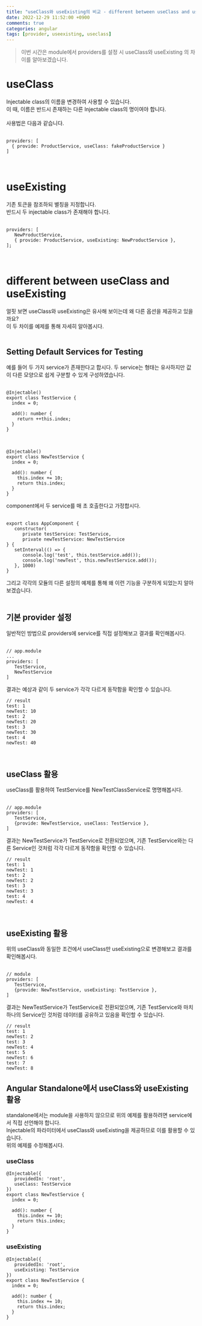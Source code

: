 ```yaml
---
title: "useClass와 useExisting의 비교 - different between useClass and useExisting"
date: 2022-12-29 11:52:00 +0900
comments: true
categories: angular
tags: [provider, useexisting, useclass]
---
```


> 이번 시간은 module에서 providers를 설정 시 useClass와 useExisting 의 차이를 알아보겠습니다.


# useClass
Injectable class의 이름을 변경하여 사용할 수 있습니다.<br/>
이 때, 이름은 반드시 존재하는 다른 Injectable class의 명이여야 합니다.<br/>
<br/>
사용법은 다음과 같습니다.<br/>
<br/>
```tsx
providers: [
  { provide: ProductService, useClass: fakeProductService }
]
```
<br/>

# useExisting
기존 토큰을 참조하되 별칭을 지정합니다.<br/>
반드시 두 injectable class가 존재해야 합니다.<br/>
<br/>
```tsx
providers: [
   NewProductService,
   { provide: ProductService, useExisting: NewProductService },
];
```
<br/>

# different between useClass and useExisting
얼핏 보면 useClass와 useExisting은 유사해 보이는데 왜 다른 옵션을 제공하고 있을까요?<br/>
이 두 차이를 예제를 통해 자세히 알아봅시다.<br/>
<br/>

## Setting Default Services for Testing
예를 들어 두 가지 service가 존재한다고 합시다. 두 service는 형태는 유사하지만 값이 다른 모양으로 쉽게 구분할 수 있게 구성하였습니다.<br/>
<br/>

```tsx
@Injectable()
export class TestService {
  index = 0;

  add(): number {
    return ++this.index;
  }
}
```
<br/>

```tsx
@Injectable()
export class NewTestService {
  index = 0;

  add(): number {
    this.index += 10;
    return this.index;
  }
}
```

component에서 두 service를 매 초 호출한다고 가정합시다.<br/>
<br/>

```tsx
export class AppComponent {
   constructor(
      private testService: TestService,
      private newTestService: NewTestService
} {
   setInterval(() => {
      console.log('test', this.testService.add());
      console.log('newTest', this.newTestService.add());
   }, 1000)
}
```

그리고 각각의 모듈의 다른 설정의 예제를 통해 왜 이런 기능을 구분하게 되었는지 알아보겠습니다.<br/>
<br/>

## 기본 provider 설정
일반적인 방법으로 providers에 service를 직접 설정해보고 결과를 확인해봅시다.<br/>
<br/>

```tsx
// app.module
...
providers: [
   TestService,
   NewTestService
]
```

결과는 예상과 같이 두 service가 각각 다르게 동작함을 확인할 수 있습니다.<br/>
```
// result
test: 1
newTest: 10
test: 2
newTest: 20
test: 3
newTest: 30
test: 4
newTest: 40
```
<br/>

## useClass 활용
useClass를 활용하여 TestService를 NewTestClassService로 명명해봅시다.<br/>
<br/>

```tsx
// app.module
providers: [
   TestService,
   {provide: NewTestService, useClass: TestService },
]
```

결과는 NewTestService가 TestService로 전환되었으며, 기존 TestService와는 다른 Service인 것처럼 각각 다르게 동작함을 확인할 수 있습니다.<br/>
```
// result
test: 1
newTest: 1
test: 2
newTest: 2
test: 3
newTest: 3
test: 4
newTest: 4
```
<br/>

## useExisting 활용
위의 useClass와 동일한 조건에서 useClass만 useExisting으로 변경해보고 결과를 확인해봅시다.<br/>
<br/>

```tsx
// module
providers: [
   TestService,
   {provide: NewTestService, useExisting: TestService },
]
```

결과는 NewTestService가 TestService로 전환되었으며, 기존 TestService와 마치 하나의 Service인 것처럼 데이터를 공유하고 있음을 확인할 수 있습니다. <br/>

```
// result
test: 1
newTest: 2
test: 3
newTest: 4
test: 5
newTest: 6
test: 7
newTest: 8
``` 


## Angular Standalone에서 useClass와 useExisting 활용
standalone에서는 module을 사용하지 않으므로 위의 예제를 활용하려면 service에서 직접 선언해야 합니다. <br/>
Injectable의 파라미터에서 useClass와 useExisting을 제공하므로 이를 활용할 수 있습니다.<br/>
위의 예제를 수정해봅시다.<br/>

### useClass
```tsx
@Injectable({
   providedIn: 'root',
   useClass: TestService
})
export class NewTestService {
  index = 0;

  add(): number {
    this.index += 10;
    return this.index;
  }
}
```


### useExisting
```tsx
@Injectable({
   providedIn: 'root',
   useExisting: TestService
})
export class NewTestService {
  index = 0;

  add(): number {
    this.index += 10;
    return this.index;
  }
}
```